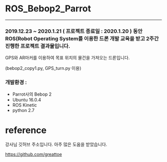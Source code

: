 # ROS_Bebop2_Parrot
---

### 2019.12.23 ~ 2020.1.21 ( 프로젝트 종료일 : 2020.1.20 ) 동안 ROS(Robot Operating System를 이용한 드론 개발 교육을 받고 2주간 진행한 프로젝트 결과물입니다.

GPS와 AR마커를 이용하여 목표 위치의 물건을 가져오는 드론입니다.

(bebop2_copy1.py, GPS_turn.py 이용)


### 개발환경 : 
- Parrot사의 Bebop 2 
- Ubuntu 16.0.4
- ROS Kinetic
- python 2.7


reference
==

강사님 깃허브 주소입니다. 아주 많은 도움을 받았습니다.

https://github.com/greattoe
